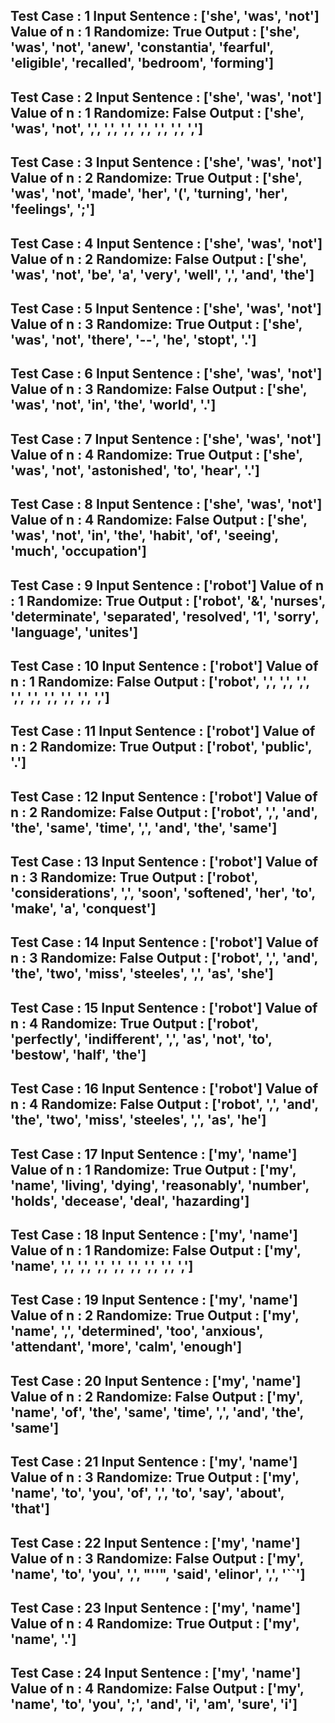 Test Case :  1
Input Sentence : ['she', 'was', 'not']
Value of n : 1
Randomize: True
Output : ['she', 'was', 'not', 'anew', 'constantia', 'fearful', 'eligible', 'recalled', 'bedroom', 'forming']
-------------------------------------------------------------

Test Case :  2
Input Sentence : ['she', 'was', 'not']
Value of n : 1
Randomize: False
Output : ['she', 'was', 'not', ',', ',', ',', ',', ',', ',', ',']
-------------------------------------------------------------

Test Case :  3
Input Sentence : ['she', 'was', 'not']
Value of n : 2
Randomize: True
Output : ['she', 'was', 'not', 'made', 'her', '(', 'turning', 'her', 'feelings', ';']
-------------------------------------------------------------

Test Case :  4
Input Sentence : ['she', 'was', 'not']
Value of n : 2
Randomize: False
Output : ['she', 'was', 'not', 'be', 'a', 'very', 'well', ',', 'and', 'the']
-------------------------------------------------------------

Test Case :  5
Input Sentence : ['she', 'was', 'not']
Value of n : 3
Randomize: True
Output : ['she', 'was', 'not', 'there', '--', 'he', 'stopt', '.']
-------------------------------------------------------------

Test Case :  6
Input Sentence : ['she', 'was', 'not']
Value of n : 3
Randomize: False
Output : ['she', 'was', 'not', 'in', 'the', 'world', '.']
-------------------------------------------------------------

Test Case :  7
Input Sentence : ['she', 'was', 'not']
Value of n : 4
Randomize: True
Output : ['she', 'was', 'not', 'astonished', 'to', 'hear', '.']
-------------------------------------------------------------

Test Case :  8
Input Sentence : ['she', 'was', 'not']
Value of n : 4
Randomize: False
Output : ['she', 'was', 'not', 'in', 'the', 'habit', 'of', 'seeing', 'much', 'occupation']
-------------------------------------------------------------

Test Case :  9
Input Sentence : ['robot']
Value of n : 1
Randomize: True
Output : ['robot', '&', 'nurses', 'determinate', 'separated', 'resolved', '1', 'sorry', 'language', 'unites']
-------------------------------------------------------------

Test Case :  10
Input Sentence : ['robot']
Value of n : 1
Randomize: False
Output : ['robot', ',', ',', ',', ',', ',', ',', ',', ',', ',']
-------------------------------------------------------------

Test Case :  11
Input Sentence : ['robot']
Value of n : 2
Randomize: True
Output : ['robot', 'public', '.']
-------------------------------------------------------------

Test Case :  12
Input Sentence : ['robot']
Value of n : 2
Randomize: False
Output : ['robot', ',', 'and', 'the', 'same', 'time', ',', 'and', 'the', 'same']
-------------------------------------------------------------

Test Case :  13
Input Sentence : ['robot']
Value of n : 3
Randomize: True
Output : ['robot', 'considerations', ',', 'soon', 'softened', 'her', 'to', 'make', 'a', 'conquest']
-------------------------------------------------------------

Test Case :  14
Input Sentence : ['robot']
Value of n : 3
Randomize: False
Output : ['robot', ',', 'and', 'the', 'two', 'miss', 'steeles', ',', 'as', 'she']
-------------------------------------------------------------

Test Case :  15
Input Sentence : ['robot']
Value of n : 4
Randomize: True
Output : ['robot', 'perfectly', 'indifferent', ',', 'as', 'not', 'to', 'bestow', 'half', 'the']
-------------------------------------------------------------

Test Case :  16
Input Sentence : ['robot']
Value of n : 4
Randomize: False
Output : ['robot', ',', 'and', 'the', 'two', 'miss', 'steeles', ',', 'as', 'he']
-------------------------------------------------------------

Test Case :  17
Input Sentence : ['my', 'name']
Value of n : 1
Randomize: True
Output : ['my', 'name', 'living', 'dying', 'reasonably', 'number', 'holds', 'decease', 'deal', 'hazarding']
-------------------------------------------------------------

Test Case :  18
Input Sentence : ['my', 'name']
Value of n : 1
Randomize: False
Output : ['my', 'name', ',', ',', ',', ',', ',', ',', ',', ',']
-------------------------------------------------------------

Test Case :  19
Input Sentence : ['my', 'name']
Value of n : 2
Randomize: True
Output : ['my', 'name', ',', 'determined', 'too', 'anxious', 'attendant', 'more', 'calm', 'enough']
-------------------------------------------------------------

Test Case :  20
Input Sentence : ['my', 'name']
Value of n : 2
Randomize: False
Output : ['my', 'name', 'of', 'the', 'same', 'time', ',', 'and', 'the', 'same']
-------------------------------------------------------------

Test Case :  21
Input Sentence : ['my', 'name']
Value of n : 3
Randomize: True
Output : ['my', 'name', 'to', 'you', 'of', ',', 'to', 'say', 'about', 'that']
-------------------------------------------------------------

Test Case :  22
Input Sentence : ['my', 'name']
Value of n : 3
Randomize: False
Output : ['my', 'name', 'to', 'you', ',', "''", 'said', 'elinor', ',', '``']
-------------------------------------------------------------

Test Case :  23
Input Sentence : ['my', 'name']
Value of n : 4
Randomize: True
Output : ['my', 'name', '.']
-------------------------------------------------------------

Test Case :  24
Input Sentence : ['my', 'name']
Value of n : 4
Randomize: False
Output : ['my', 'name', 'to', 'you', ';', 'and', 'i', 'am', 'sure', 'i']
-------------------------------------------------------------

